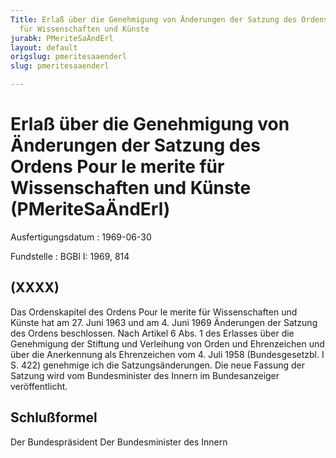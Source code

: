 ```yaml
---
Title: Erlaß über die Genehmigung von Änderungen der Satzung des Ordens Pour le merite
  für Wissenschaften und Künste
jurabk: PMeriteSaÄndErl
layout: default
origslug: pmeritesaaenderl
slug: pmeritesaaenderl

---
```


# Erlaß über die Genehmigung von Änderungen der Satzung des Ordens Pour le merite für Wissenschaften und Künste (PMeriteSaÄndErl)

Ausfertigungsdatum
:   1969-06-30

Fundstelle
:   BGBl I: 1969, 814



## (XXXX)

Das Ordenskapitel des Ordens Pour le
merite für Wissenschaften und Künste hat am 27. Juni 1963 und am 4.
Juni 1969 Änderungen der Satzung des Ordens beschlossen.
Nach Artikel 6 Abs. 1 des Erlasses über die Genehmigung der Stiftung
und Verleihung von Orden und Ehrenzeichen und über die Anerkennung als
Ehrenzeichen vom 4. Juli 1958 (Bundesgesetzbl. I S. 422) genehmige ich
die Satzungsänderungen. Die neue Fassung der Satzung wird vom
Bundesminister des Innern im Bundesanzeiger veröffentlicht.


## Schlußformel

Der Bundespräsident
Der Bundesminister des Innern

